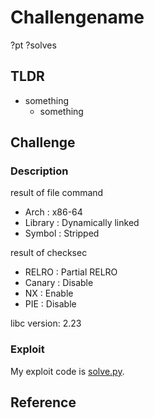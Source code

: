 # Challengename
?pt ?solves

## TLDR
* something
	* something

## Challenge
### Description
result of file command
* Arch    : x86-64
* Library : Dynamically linked
* Symbol  : Stripped

result of checksec
* RELRO  : Partial RELRO
* Canary : Disable
* NX     : Enable
* PIE    : Disable

libc version: 2.23
### Exploit 
My exploit code is [solve.py](https://github.com/kam1tsur3/2020_CTF/blob/master/xxx/pwn/xxx/solve.py).

## Reference
